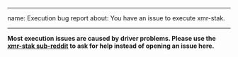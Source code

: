 ---
name: Execution bug report
about: You have an issue to execute xmr-stak.

 ---

**Most execution issues are caused by driver problems. Please use the [xmr-stak sub-reddit](https://www.reddit.com/r/XmrStak/) to ask for help instead of opening an issue here.**